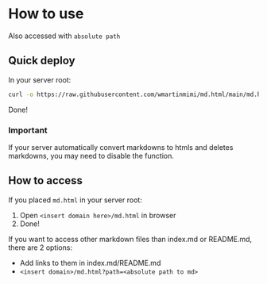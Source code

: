 # How to use

Also accessed with ```absolute path```

## Quick deploy

In your server root:

```bash
curl -o https://raw.githubusercontent.com/wmartinmimi/md.html/main/md.html
```

Done!

### Important

If your server automatically convert markdowns to htmls and deletes markdowns,
you may need to disable the function.

## How to access

If you placed ```md.html``` in your server root:

1. Open ```<insert domain here>/md.html``` in browser
2. Done!

If you want to access other markdown files than index.md or README.md,
there are 2 options:

- Add links to them in index.md/README.md
- ```<insert domain>/md.html?path=<absolute path to md>```
